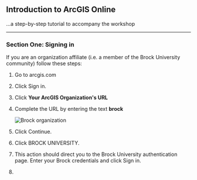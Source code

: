 
## Introduction to ArcGIS Online  
...a step-by-step tutorial to accompany the workshop  


---

### Section One: Signing in  

If you are an organization affiliate (i.e. a member of the Brock University community) follow these steps:  

1. Go to arcgis.com  
2. Click Sign in.  
3. Click **Your ArcGIS Organization's URL**  
4. Complete the URL by entering the text **brock**  

    ![Brock organization](agol01.jpg)  

5. Click Continue.
6. Click BROCK UNIVERSITY.  
7. This action should direct you to the Brock University authentication page. Enter your Brock credentials and click Sign in.  
8. 
